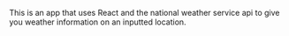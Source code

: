 This is an app that uses React and the national weather service api to give you weather information on an inputted location.
